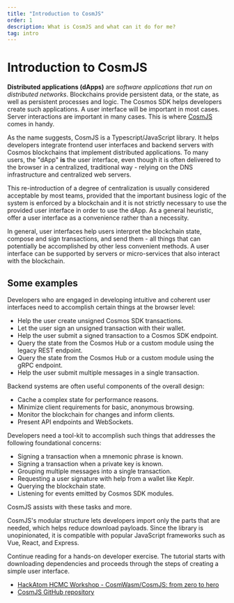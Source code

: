```yaml
---
title: "Introduction to CosmJS"
order: 1
description: What is CosmJS and what can it do for me?
tag: intro
---
```


# Introduction to CosmJS

**Distributed applications (dApps)** are _software applications that run on distributed networks_. Blockchains provide persistent data, or the state, as well as persistent processes and logic. The Cosmos SDK helps developers create such applications. A user interface will be important in most cases. Server interactions are important in many cases. This is where [CosmJS](https://github.com/cosmos/CosmJS) comes in handy.

As the name suggests, CosmJS is a Typescript/JavaScript library. It helps developers integrate frontend user interfaces and backend servers with Cosmos blockchains that implement distributed applications. To many users, the "dApp" **is** the user interface, even though it is often delivered to the browser in a centralized, traditional way - relying on the DNS infrastructure and centralized web servers.

This re-introduction of a degree of centralization is usually considered acceptable by most teams, provided that the important business logic of the system is enforced by a blockchain and it is not strictly necessary to use the provided user interface in order to use the dApp. As a general heuristic, offer a user interface as a convenience rather than a necessity.

In general, user interfaces help users interpret the blockchain state, compose and sign transactions, and send them - all things that can potentially be accomplished by other less convenient methods. A user interface can be supported by servers or micro-services that also interact with the blockchain.

## Some examples

Developers who are engaged in developing intuitive and coherent user interfaces need to accomplish certain things at the browser level:

* Help the user create unsigned Cosmos SDK transactions.
* Let the user sign an unsigned transaction with their wallet.
* Help the user submit a signed transaction to a Cosmos SDK endpoint.
* Query the state from the Cosmos Hub or a custom module using the legacy REST endpoint.
* Query the state from the Cosmos Hub or a custom module using the gRPC endpoint.
* Help the user submit multiple messages in a single transaction.

Backend systems are often useful components of the overall design:

* Cache a complex state for performance reasons.
* Minimize client requirements for basic, anonymous browsing.
* Monitor the blockchain for changes and inform clients.
* Present API endpoints and WebSockets.

Developers need a tool-kit to accomplish such things that addresses the following foundational concerns:

* Signing a transaction when a mnemonic phrase is known.
* Signing a transaction when a private key is known.
* Grouping multiple messages into a single transaction.
* Requesting a user signature with help from a wallet like Keplr.
* Querying the blockchain state.
* Listening for events emitted by Cosmos SDK modules.

CosmJS assists with these tasks and more.

CosmJS's modular structure lets developers import only the parts that are needed, which helps reduce download payloads. Since the library is unopinionated, it is compatible with popular JavaScript frameworks such as Vue, React, and Express.

Continue reading for a hands-on developer exercise. The tutorial starts with downloading dependencies and proceeds through the steps of creating a simple user interface.

<HighlightBox type="reading">

* [HackAtom HCMC Workshop - CosmWasm/CosmJS: from zero to hero](https://www.youtube.com/watch?v=VTjiC4wcd7k)
* [CosmJS GitHub repository](https://github.com/cosmos/CosmJS)

</HighlightBox>

